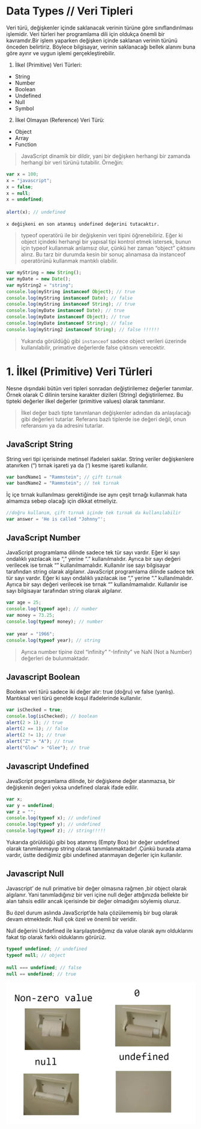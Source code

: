 # Data Types // Veri Tipleri

Veri türü, değişkenler içinde saklanacak verinin türüne göre sınıflandırılması işlemidir. Veri türleri her programlama dili için oldukça önemli bir kavramdır.Bir işlem yaparken değişken içinde saklanan verinin türünü önceden belirtiriz. Böylece bilgisayar, verinin saklanacağı bellek alanını buna göre ayırır ve uygun işlemi gerçekleştirebilir.

1. İlkel (Primitive) Veri Türleri:

- String
- Number
- Boolean
- Undefined
- Null
- Symbol

2. İlkel Olmayan (Reference) Veri Türü:

- Object
- Array
- Function

> JavaScript dinamik bir dildir, yani bir değişken herhangi bir zamanda herhangi bir veri türünü tutabilir. Örneğin:

```javascript
var x = 100;
x = "javascript";
x = false;
x = null;
x = undefined;

alert(x); // undefined
```

`x değişkeni en son atanmış undefined değerini tutacaktır.`

> typeof operatörü ile bir değişkenin veri tipini öğrenebiliriz.
> Eğer ki object içindeki herhangi bir yapısal tipi kontrol etmek istersek,
> bunun için typeof kullanmak anlamsız olur,
> çünkü her zaman “object” çıktısını alırız.
> Bu tarz bir durumda kesin bir sonuç alınamasa da
> instanceof operatörünü kullanmak mantıklı olabilir.

```javascript
var myString = new String();
var myDate = new Date();
var myString2 = "string";
console.log(myString instanceof Object); // true
console.log(myString instanceof Date); // false
console.log(myString instanceof String); // true
console.log(myDate instanceof Date); // true
console.log(myDate instanceof Object); // true
console.log(myDate instanceof String); // false
console.log(myString2 instanceof String); // false !!!!!!
```

> Yukarıda görüldüğü gibi `instanceof` sadece object verileri üzerinde kullanılabilir, primative değerlerde false çıktısını verecektir.

# 1. İlkel (Primitive) Veri Türleri

Nesne dışındaki bütün veri tipleri sonradan değiştirilemez değerler tanımlar. Örnek olarak C dilinin tersine karakter dizileri (String) değiştirilemez. Bu tipteki değerler ilkel değerler (primitive values) olarak tanımlanır.

> İlkel değer bazlı tipte tanımlanan değişkenler adından da anlaşılacağı gibi değerleri tutarlar.
> Referans bazlı tiplerde ise değeri değil, onun referansını ya da adresini tutarlar.

## JavaScript String

String veri tipi içerisinde metinsel ifadeleri saklar. String veriler değişkenlere atanırken (“) tırnak işareti ya da (‘) kesme işareti kullanılır.

```javascript
var bandName1 = "Rammstein"; // çift tırnak
var bandName2 = "Rammstein"; // tek tırnak
```

İç içe tırnak kullanılması gerektiğinde ise aynı çeşit tırnağı kullanmak hata almamıza sebep olacağı için dikkat etmeliyiz.

```javascript
//doğru kullanım, çift tırnak içinde tek tırnak da kullanılabilir
var answer = 'He is called "Johnny"';
```

## JavaScript Number

JavaScript programlama dilinde sadece tek tür sayı vardır. Eğer ki sayı ondalıklı yazılacak ise “,” yerine “.” kullanılmalıdır. Ayrıca bir sayı değeri verilecek ise tırnak “” kullanılmamalıdır. Kullanılır ise sayı bilgisayar tarafından string olarak algılanır.
JavaScript programlama dilinde sadece tek tür sayı vardır. Eğer ki sayı ondalıklı yazılacak ise “,” yerine “.” kullanılmalıdır. Ayrıca bir sayı değeri verilecek ise tırnak “” kullanılmamalıdır. Kullanılır ise sayı bilgisayar tarafından string olarak algılanır.

```javascript
var age = 25;
console.log(typeof age); // number
var money = 73.25;
console.log(typeof money); // number

var year = "1966";
console.log(typeof year); // string
```

> Ayrıca number tipine özel “infinity” “-Infinity” ve NaN (Not a Number) değerleri de bulunmaktadır.

## Javascript Boolean

Boolean veri türü sadece iki değer alır: true (doğru) ve false (yanlış). Mantıksal veri türü genelde koşul ifadelerinde kullanılır.

```javascript
var isChecked = true;
console.log(isChecked); // boolean
alert(2 > 1); // true
alert(2 == 1); // false
alert(2 != 1); // true
alert("Z" > "A"); // true
alert("Glow" > "Glee"); // true
```

## Javascript Undefined

JavaScript programlama dilinde, bir değişkene değer atanmazsa, bir değişkenin değeri yoksa undefined olarak ifade edilir.

```javascript
var x;
var y = undefined;
var z = "";
console.log(typeof x); // undefined
console.log(typeof y); // undefined
console.log(typeof z); // string!!!!!
```

Yukarıda görüldüğü gibi boş atanmış (Empty Box) bir değer undefined olarak tanımlanmayıp string olarak tanımlanmaktadır! .Çünkü burada atama vardır, üstte dediğimiz gibi undefined atanmayan değerler için kullanılır.

## Javascript Null

Javascript’ de null primative bir değer olmasına rağmen ,bir object olarak algılanır. Yani tanımladığınız bir veri içine null değer attığınızda bellekte bir alan tahsis edilir ancak içerisinde bir değer olmadığını söylemiş oluruz.

Bu özel durum aslında JavaScript’de hala çözülememiş bir bug olarak devam etmektedir. Null çok özel ve önemli bir veridir.

Null değerini Undefined ile karşılaştırdığımız da value olarak aynı olduklarını fakat tip olarak farklı olduklarını görürüz.

```javascript
typeof undefined; // undefined
typeof null; // object

null === undefined; // false
null == undefined; // true
```

![logo](../Assets/data.webp)
